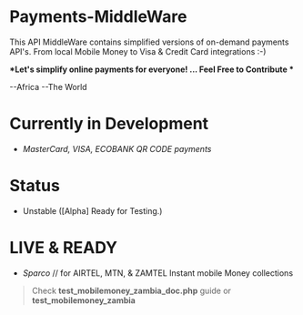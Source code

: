 # Payments-MiddleWare
This API MiddleWare contains simplified versions of on-demand payments API's. From local Mobile Money to Visa &amp; Credit Card integrations :-)

__*Let's simplify online payments for everyone! ... Feel Free to Contribute *__

--Africa
--The World

# Currently in Development
 - *MasterCard, VISA, ECOBANK QR CODE payments*
# Status
 - Unstable ([Alpha] Ready for Testing.)

# LIVE & READY
 - *Sparco* // for AIRTEL, MTN, & ZAMTEL  Instant mobile Money collections
 > Check **test_mobilemoney_zambia_doc.php** guide or **test_mobilemoney_zambia** 